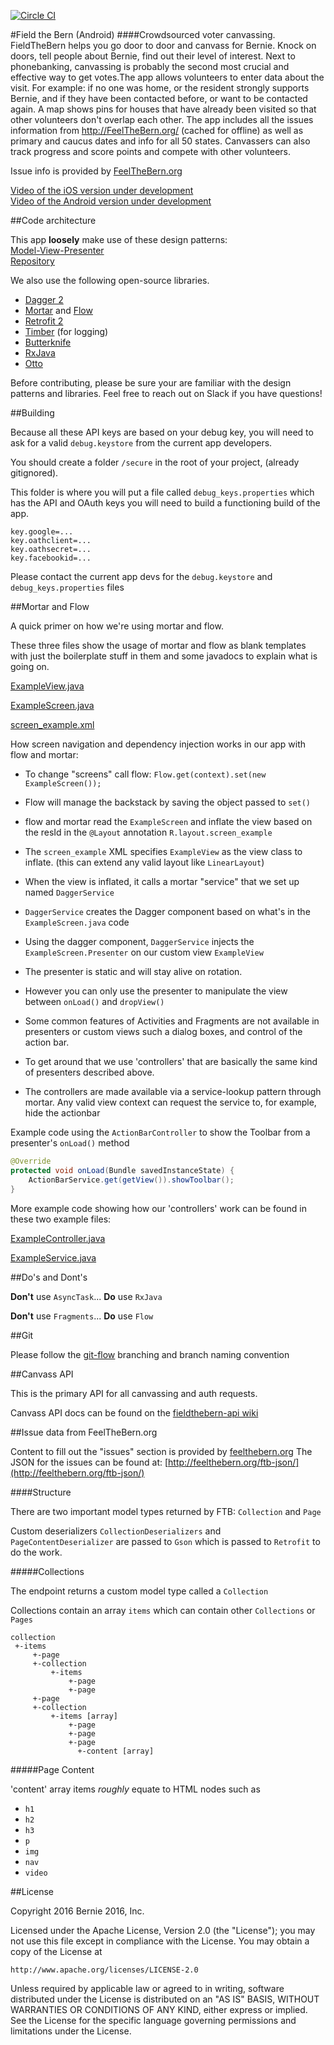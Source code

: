 [![Circle CI](https://circleci.com/gh/Bernie-2016/fieldthebern-android/tree/develop.svg?style=svg&circle-token=ca0895f7453c8d07ce49d9b59c05c527ef146bda)](https://circleci.com/gh/Bernie-2016/fieldthebern-android/tree/develop)

#Field the Bern (Android)
####Crowdsourced voter canvassing.
FieldTheBern helps you go door to door and canvass for Bernie. Knock on doors, tell people about Bernie, find out their level of interest. Next to phonebanking, canvassing is probably the second most crucial and effective way to get votes.The app allows volunteers to enter data about the visit. For example: if no one was home, or the resident strongly supports Bernie, and if they have been contacted before, or want to be contacted again.  A map shows pins for houses that have already been visited so that other volunteers don't overlap each other.  The app includes all the issues information from http://FeelTheBern.org/ (cached for offline) as well as primary and caucus dates and info for all 50 states. Canvassers can also track progress and score points and compete with other volunteers.

Issue info is provided by [FeelTheBern.org](http://FeelTheBern.org)

[Video of the iOS version under development](http://cl.ly/113H0T2u350V)  
[Video of the Android version under development](https://vid.me/UA6J)  

##Code architecture

This app **loosely** make use of these design patterns:  
 [Model-View-Presenter](https://en.wikipedia.org/wiki/Model%E2%80%93view%E2%80%93presenter)  
 [Repository](http://code.tutsplus.com/tutorials/the-repository-design-pattern--net-35804)  
  

We also use the following open-source libraries.  


* [Dagger 2](http://google.github.io/dagger/)
* [Mortar](https://github.com/square/mortar) and [Flow](https://github.com/square/flow)
* [Retrofit 2](https://github.com/square/retrofit)
* [Timber](https://github.com/JakeWharton/timber) (for logging)
* [Butterknife](https://github.com/JakeWharton/butterknife)
* [RxJava](https://github.com/ReactiveX/RxJava)
* [Otto](https://github.com/square/otto)

Before contributing, please be sure your are familiar with the design patterns and libraries. 
Feel free to reach out on Slack if you have questions!


##Building

Because all these API keys are based on your debug key, you will need to ask for a 
valid `debug.keystore` from the current app developers.  

You should create a folder `/secure` in the root of your project, (already gitignored). 

This folder is where you will put a file called `debug_keys.properties` which has the API and OAuth keys you will need to build a functioning build of the app.

```
key.google=...
key.oathclient=...
key.oathsecret=...
key.facebookid=...
```
Please contact the current app devs for the `debug.keystore` and `debug_keys.properties` files

##Mortar and Flow

A quick primer on how we're using mortar and flow.

These three files show the usage of mortar and flow as blank templates with just the boilerplate stuff in them and some javadocs to explain what is going on.

[ExampleView.java](app/src/main/java/com/berniesanders/fieldthebern/views/ExampleView.java)

[ExampleScreen.java](app/src/main/java/com/berniesanders/fieldthebern/screens/ExampleScreen.java)

[screen_example.xml](app/src/main/res/layout/screen_example.xml)

How screen navigation and dependency injection works in our app with flow and mortar:

* To change "screens" call flow: `Flow.get(context).set(new ExampleScreen());`  

* Flow will manage the backstack by saving the object passed to `set()`
 
* flow and mortar read the `ExampleScreen` and inflate the view based on the resId in the `@Layout` annotation `R.layout.screen_example`
 
* The `screen_example` XML specifies `ExampleView` as the view class to inflate. (this can extend any valid layout like `LinearLayout`)
 
* When the view is inflated, it calls a mortar "service" that we set up named `DaggerService`
 
* `DaggerService` creates the Dagger component based on what's in the `ExampleScreen.java` code 
 
* Using the dagger component, `DaggerService` injects the `ExampleScreen.Presenter` on our custom view `ExampleView`
 
* The presenter is static and will stay alive on rotation.
 
* However you can only use the presenter to manipulate the view between `onLoad()` and `dropView()`
 
* Some common features of Activities and Fragments are not available in presenters or custom views such a dialog boxes, and control of the action bar.
 
* To get around that we use 'controllers' that are basically the same kind of presenters described above.
 
* The controllers are made available via a service-lookup pattern through mortar.  Any valid view context can request the service to, for example, hide the actionbar


Example code using the `ActionBarController` to show the Toolbar from a presenter's `onLoad()` method
```java
@Override
protected void onLoad(Bundle savedInstanceState) {
    ActionBarService.get(getView()).showToolbar();
}
```

More example code showing how our 'controllers' work can be found in these two example files:


[ExampleController.java](app/src/main/java/com/berniesanders/fieldthebern/controllers/ExampleController.java)

[ExampleService.java](app/src/main/java/com/berniesanders/fieldthebern/controllers/ExampleService.java)



##Do's and Dont's

**Don't** use `AsyncTask`...   **Do** use `RxJava`

**Don't** use `Fragments`...   **Do** use `Flow`

##Git

Please follow the [git-flow](http://nvie.com/posts/a-successful-git-branching-model/) branching and branch naming convention


##Canvass API

This is the primary API for all canvassing and auth requests.

Canvass API docs can be found on the [fieldthebern-api wiki](https://github.com/Bernie-2016/fieldthebern-api/wiki)

##Issue data from FeelTheBern.org

Content to fill out the "issues" section is provided by [feelthebern.org](http://feelthebern.org/) 
The JSON for the issues can be found at:
[http://feelthebern.org/ftb-json/](http://feelthebern.org/ftb-json/)


####Structure

There are two important model types returned by FTB: `Collection` and `Page`  

Custom deserializers `CollectionDeserializers` and `PageContentDeserializer` are passed to `Gson` which is passed to `Retrofit` to do the work.

#####Collections


The endpoint returns a custom model type called a `Collection`  

Collections contain an array `items` which can contain other `Collections` or `Pages`

```
collection
 +-items  
     +-page
     +-collection
         +-items  
             +-page
             +-page
     +-page
     +-collection
         +-items [array] 
             +-page
             +-page
             +-page 
               +-content [array]
```

#####Page Content

'content' array items *roughly* equate to HTML nodes such as  
* `h1`  
* `h2`  
* `h3`  
* `p`  
* `img`  
* `nav`  
* `video`  
  

##License

Copyright 2016 Bernie 2016, Inc.

Licensed under the Apache License, Version 2.0 (the "License"); you may not
use this file except in compliance with the License. You may obtain a copy of
the License at

    http://www.apache.org/licenses/LICENSE-2.0

Unless required by applicable law or agreed to in writing, software
distributed under the License is distributed on an "AS IS" BASIS, WITHOUT
WARRANTIES OR CONDITIONS OF ANY KIND, either express or implied. See the
License for the specific language governing permissions and limitations under
the License.
